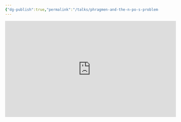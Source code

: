 ```yaml
---
{"dg-publish":true,"permalink":"/talks/phragmen-and-the-n-po-s-problem-sub0-online/","created":"2023-08-28T21:03:26.000+08:00","updated":"2023-08-28T21:03:26.846+08:00"}
---
```




<iframe width="560" height="315" src="https://www.youtube.com/embed/H9OvpAOebTs" title="YouTube video player"
	frameborder="0" allow="accelerometer; autoplay; clipboard-write; encrypted-media; gyroscope; picture-in-picture"
	allowfullscreen></iframe>
